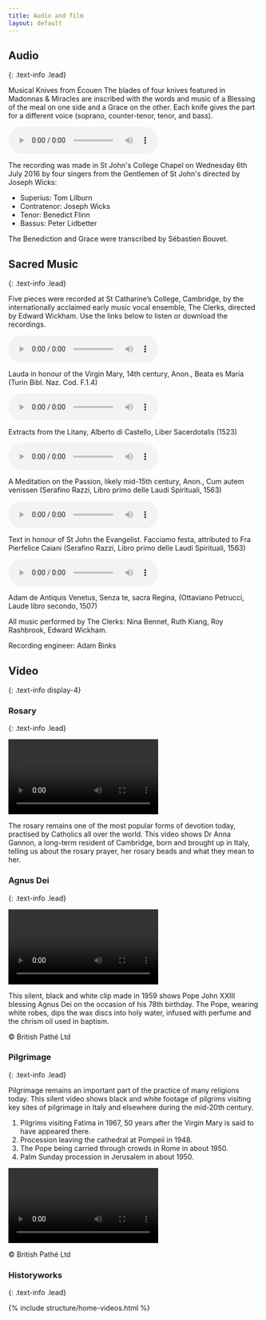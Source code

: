 ```yaml
---
title: Audio and film
layout: default
---
```

## Audio
{: .text-info .lead}

Musical Knives from Écouen
The blades of four knives featured in Madonnas & Miracles are inscribed with the words and music of a Blessing of the meal on one side and a Grace on the other. Each knife gives the part for a different voice (soprano, counter-tenor, tenor, and bass).

<audio id="player" class="js-player" controls>
  <source src="http://downloads.sms.cam.ac.uk/2433419/2433425.mp3" type="audio/mp3" />
</audio>

The recording was made in St John's College Chapel on Wednesday 6th July 2016 by four singers from the Gentlemen of St John's directed by Joseph Wicks:

* Superius: Tom Lilburn
* Contratenor: Joseph Wicks
* Tenor: Benedict Flinn
* Bassus: Peter Lidbetter

The Benediction and Grace were transcribed by Sébastien Bouvet.

## Sacred Music
{: .text-info .lead}

Five pieces were recorded at St Catharine’s College, Cambridge, by the internationally acclaimed early music vocal ensemble, The Clerks, directed by Edward Wickham. Use the links below to listen or download the recordings.

<audio id="player" class="js-player" controls>
  <source src="http://downloads.sms.cam.ac.uk/2450439/2450445.mp3" type="audio/mp3" />
</audio>

Lauda in honour of the Virgin Mary, 14th century, Anon., Beata es Maria (Turin Bibl. Naz. Cod. F.1.4)

<audio id="player" class="js-player" controls>
  <source src="http://downloads.sms.cam.ac.uk/2450450/2450456.mp3" type="audio/mp3" />
</audio>

Extracts from the Litany, Alberto di Castello, Liber Sacerdotalis (1523)

<audio id="player" class="js-player" controls>
  <source src="http://downloads.sms.cam.ac.uk/2450461/2450467.mp3" type="audio/mp3" />
</audio>

A Meditation on the Passion, likely mid-15th century, Anon., Cum autem venissen (Serafino Razzi, Libro primo delle Laudi Spirituali, 1563)

<audio id="player" class="js-player" controls>
  <source src="http://downloads.sms.cam.ac.uk/2450472/2450478.mp3" type="audio/mp3" />
</audio>

Text in honour of St John the Evangelist. Facciamo festa, attributed to Fra Pierfelice Caiani (Serafino Razzi, Libro primo delle Laudi Spirituali, 1563)

<audio id="player"  class="js-player" controls>
  <source src="http://downloads.sms.cam.ac.uk/2450483/2450489.mp3" type="audio/mp3" />
</audio>

Adam de Antiquis Venetus, Senza te, sacra Regina, (Ottaviano Petrucci, Laude libro secondo, 1507)

All music performed by The Clerks: Nina Bennet, Ruth Kiang, Roy Rashbrook, Edward Wickham.

Recording engineer: Adam Binks

## Video
{: .text-info display-4}

### Rosary
{: .text-info .lead}

<video id="player" class="js-player" playsinline controls >
  <source src="https://downloads.sms.cam.ac.uk/2433256/2433259.mp4" type="video/mp4" />
  <source src="https://downloads.sms.cam.ac.uk/2433256/2433260.webm" type="video/webm" />
</video>

The rosary remains one of the most popular forms of devotion today, practised by Catholics all over the world. This video shows Dr Anna Gannon, a long-term resident of Cambridge, born and brought up in Italy, telling us about the rosary prayer, her rosary beads and what they mean to her.

### Agnus Dei
{: .text-info .lead}

<video id="player" class="js-player" playsinline controls >
  <source src="https://downloads.sms.cam.ac.uk/2433294/2433297.mp4" type="video/mp4" />
  <source src="https://downloads.sms.cam.ac.uk/2433294/2433298.webm" type="video/webm" />
</video>

This silent, black and white clip made in 1959 shows Pope John XXIII blessing Agnus Dei on the occasion of his 78th birthday. The Pope, wearing white robes, dips the wax discs into holy water, infused with perfume and the chrism oil used in baptism.

© British Pathé Ltd

### Pilgrimage
{: .text-info .lead}

Pilgrimage remains an important part of the practice of many religions today. This silent video shows black and white footage of pilgrims visiting key sites of pilgrimage in Italy and elsewhere during the mid-20th century.

1. Pilgrims visiting Fatima in 1967, 50 years after the Virgin Mary is said to have appeared there.
2. Procession leaving the cathedral at Pompeii in 1948.
3. The Pope being carried through crowds in Rome in
about 1950.
4. Palm Sunday procession in Jerusalem in about 1950.

<video id="player" class="js-player" playsinline controls >
  <source src="https://downloads.sms.cam.ac.uk/2433275/2433278.mp4" type="video/mp4" />
  <source src="https://downloads.sms.cam.ac.uk/2433275/2433278.webm" type="video/webm" />
</video>

© British Pathé Ltd

### Historyworks
{: .text-info .lead}

{%  include structure/home-videos.html %}
